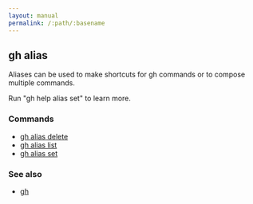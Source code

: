 ```yaml
---
layout: manual
permalink: /:path/:basename
---
```


## gh alias

Aliases can be used to make shortcuts for gh commands or to compose multiple commands.

Run "gh help alias set" to learn more.


### Commands

* [gh alias delete](./gh_alias_delete)
* [gh alias list](./gh_alias_list)
* [gh alias set](./gh_alias_set)


### See also

* [gh](./gh)
